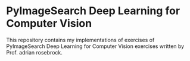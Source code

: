# PyImageSearch Deep Learning for Computer Vision 
This repository contains my implementations of exercises of PyImageSearch Deep Learning for Computer Vision exercises written by Prof. adrian rosebrock. 
